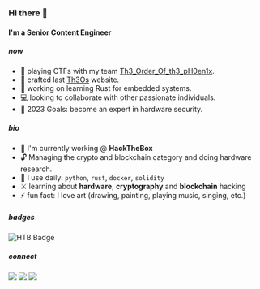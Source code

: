 ### Hi there 🌻

#### I'm a Senior Content Engineer

##### now

- 🚩 playing CTFs with my team [Th3_Order_Of_th3_pH0en1x](https://ctftime.org/team/149880).
- 🤖 crafted last [Th3Os](https://th3os.com) website.
- 👾 working on learning Rust for embedded systems.
- 💻 looking to collaborate with other passionate individuals.
- 🏁 2023 Goals: become an expert in hardware security.

##### bio

- 🏢 I'm currently working @ **HackTheBox**
- 🔓 Managing the crypto and blockchain category and doing hardware research.
- 🧰 I use daily:  `python`, `rust`, `docker`, `solidity`
- ⚔️ learning about **hardware**, **cryptography** and **blockchain** hacking
- ⚡ fun fact: I love art (drawing, painting, playing music, singing, etc.)

##### badges

![HTB Badge](http://www.hackthebox.eu/badge/image/201215)

##### connect

[![](https://img.shields.io/badge/linkedIn-0077B5?style=flat-square)](https://www.linkedin.com/in/ilias-fiotakis-7346a0198/)
[![](https://img.shields.io/badge/twitter-1DA1F2?style=flat-square)](https://twitter.com/wizard_alfredo)
[![](https://img.shields.io/badge/instagram-E4405F?style=flat-square)](https://instagram.com/wizard_alfredo)
